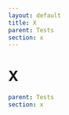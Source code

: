 ```yaml
---
layout: default
title: X
parent: Tests
section: x
---
```

# X

```yaml
parent: Tests
section: x
```

